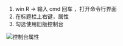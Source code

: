 1. win R -> 输入 cmd 回车 ，打开命令行界面
2. 在标题栏上右键，属性
3. 勾选使用旧版控制台

![控制台属性](http://upload-images.jianshu.io/upload_images/1181400-c3c27b0c43937ea3.png?imageMogr2/auto-orient/strip%7CimageView2/2/w/1240)
